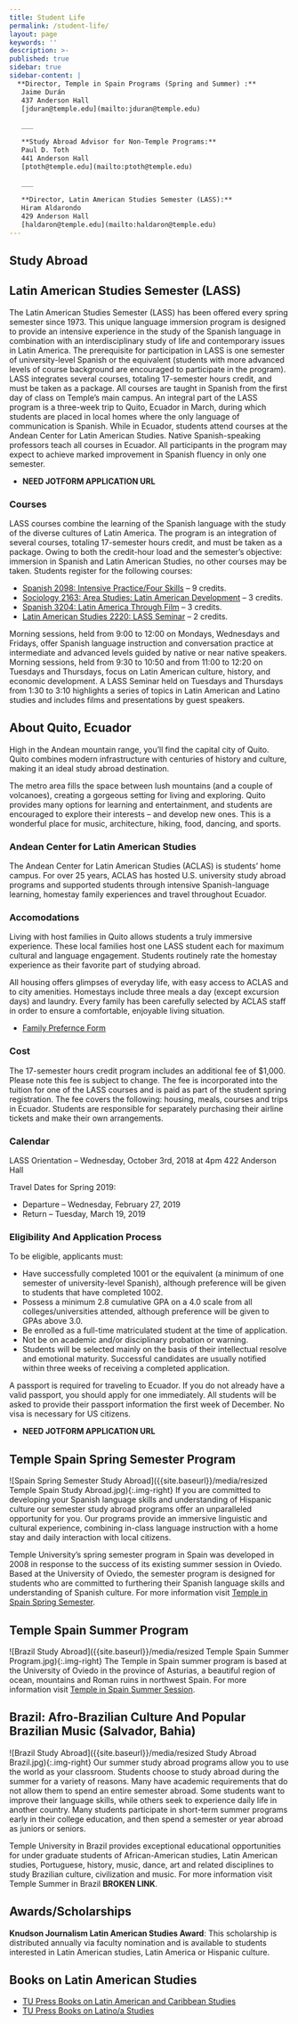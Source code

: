```yaml
---
title: Student Life
permalink: /student-life/
layout: page
keywords: ''
description: >-
published: true
sidebar: true
sidebar-content: |
  **Director, Temple in Spain Programs (Spring and Summer) :**  
   Jaime Durán  
   437 Anderson Hall    
   [jduran@temple.edu](mailto:jduran@temple.edu)  
   
   ___
   
   **Study Abroad Advisor for Non-Temple Programs:**  
   Paul D. Toth  
   441 Anderson Hall    
   [ptoth@temple.edu](mailto:ptoth@temple.edu)  
   
   ___
   
   **Director, Latin American Studies Semester (LASS):**  
   Hiram Aldarondo  
   429 Anderson Hall     
   [haldaron@temple.edu](mailto:haldaron@temple.edu)
---
```


## Study Abroad

## Latin American Studies Semester (LASS)
The Latin American Studies Semester (LASS) has been offered every spring semester since 1973. This unique language immersion program is designed to provide an intensive experience in the study of the Spanish language in combination with an interdisciplinary study of life and contemporary issues in Latin America. The prerequisite for participation in LASS is one semester of university-level Spanish or the equivalent (students with more advanced levels of course background are encouraged to participate in the program). LASS integrates several courses, totaling 17-semester hours credit, and must be taken as a package. All courses are taught in Spanish from the first day of class on Temple’s main campus. An integral part of the LASS program is a three-week trip to Quito, Ecuador in March, during which students are placed in local homes where the only language of communication is Spanish. While in Ecuador, students attend courses at the Andean Center for Latin American Studies. Native Spanish-speaking professors teach all courses in Ecuador. All participants in the program may expect to achieve marked improvement in Spanish fluency in only one semester.

- **NEED JOTFORM APPLICATION URL**

### Courses
LASS courses combine the learning of the Spanish language with the study of the diverse cultures of Latin America. The program is an integration of several courses, totaling 17-semester hours credit, and must be taken as a package. Owing to both the credit-hour load and the semester’s objective: immersion in Spanish and Latin American Studies, no other courses may be taken. Students register for the following courses:

- [Spanish 2098: Intensive Practice/Four Skills](http://bulletin.temple.edu/search/?P=SPAN%202098) – 9 credits.
- [Sociology 2163: Area Studies: Latin American Development](http://bulletin.temple.edu/search/?P=SOC%202163) – 3 credits.
- [Spanish 3204: Latin America Through Film](http://bulletin.temple.edu/search/?P=SPAN%203204) – 3 credits.
- [Latin American Studies 2220: LASS Seminar](http://bulletin.temple.edu/search/?P=LAS%202220) – 2 credits.

Morning sessions, held from 9:00 to 12:00 on Mondays, Wednesdays and Fridays, offer Spanish language instruction and conversation practice at intermediate and advanced levels guided by native or near native speakers. Morning sessions, held from 9:30 to 10:50 and from 11:00 to 12:20 on Tuesdays and Thursdays, focus on Latin American culture, history, and economic development. A LASS Seminar held on Tuesdays and Thursdays from 1:30 to 3:10 highlights a series of topics in Latin American and Latino studies and includes films and presentations by guest speakers.

## About Quito, Ecuador
High in the Andean mountain range, you’ll find the capital city of Quito. Quito combines modern infrastructure with centuries of history and culture, making it an ideal study abroad destination.

The metro area fills the space between lush mountains (and a couple of volcanoes), creating a gorgeous setting for living and exploring. Quito provides many options for learning and entertainment, and students are encouraged to explore their interests – and develop new ones. This is a wonderful place for music, architecture, hiking, food, dancing, and sports.

### Andean Center for Latin American Studies
The Andean Center for Latin American Studies (ACLAS) is students’ home campus. For over 25 years, ACLAS has hosted U.S. university study abroad programs and supported students through intensive Spanish-language learning, homestay family experiences and travel throughout Ecuador.

### Accomodations
Living with host families in Quito allows students a truly immersive experience. These local families host one LASS student each for maximum cultural and language engagement. Students routinely rate the homestay experience as their favorite part of studying abroad.

All housing offers glimpses of everyday life, with easy access to ACLAS and to city amenities. Homestays include three meals a day (except excursion days) and laundry. Every family has been carefully selected by ACLAS staff in order to ensure a comfortable, enjoyable living situation.

- [Family Prefernce Form](https://form.jotform.com/pugliese/formulario-preferencias-familiares)

### Cost
The 17-semester hours credit program includes an additional fee of $1,000. Please note this fee is subject to change. The fee is incorporated into the tuition for one of the LASS courses and is paid as part of the student spring registration.  The fee covers the following: housing, meals, courses and trips in Ecuador. Students are responsible for separately purchasing their airline tickets and make their own arrangements.

### Calendar
LASS Orientation – Wednesday, October 3rd, 2018 at 4pm 422 Anderson Hall

Travel Dates for Spring 2019:
- Departure – Wednesday, February 27, 2019
- Return – Tuesday, March 19, 2019

### Eligibility And Application Process
To be eligible, applicants must:

- Have successfully completed 1001 or the equivalent (a minimum of one semester of university-level Spanish), although preference will be given to students that have completed 1002.
- Possess a minimum 2.8 cumulative GPA on a 4.0 scale from all colleges/universities attended, although preference will be given to GPAs above 3.0.
- Be enrolled as a full-time matriculated student at the time of application.
- Not be on academic and/or disciplinary probation or warning.
- Students will be selected mainly on the basis of their intellectual resolve and emotional maturity. Successful candidates are usually notified within three weeks of receiving a completed application.

A passport is required for traveling to Ecuador. If you do not already have a valid passport, you should apply for one immediately. All students will be asked to provide their passport information the first week of December.  No visa is necessary for US citizens.

- **NEED JOTFORM APPLICATION URL**

## Temple Spain Spring Semester Program
![Spain Spring Semester Study Abroad]({{site.baseurl}}/media/resized Temple Spain Study Abroad.jpg){:.img-right}
If you are committed to developing your Spanish language skills and understanding of Hispanic culture our semester study abroad programs offer an unparalleled opportunity for you. Our programs provide an immersive linguistic and cultural experience, combining in-class language instruction with a home stay and daily interaction with local citizens.

Temple University’s spring semester program in Spain was developed in 2008 in response to the success of its existing summer session in Oviedo. Based at the University of Oviedo, the semester program is designed for students who are committed to furthering their Spanish language skills and understanding of Spanish culture. For more information visit [Temple in Spain Spring Semester](http://studyabroad.temple.edu/sites/temple-in-spain-spring-semester).

## Temple Spain Summer Program
![Brazil Study Abroad]({{site.baseurl}}/media/resized Temple Spain Summer Program.jpg){:.img-right}
The Temple in Spain summer program is based at the University of Oviedo in the province of Asturias, a beautiful region of ocean, mountains and Roman ruins in northwest Spain. For more information visit [Temple in Spain Summer Session](http://studyabroad.temple.edu/sites/temple-in-spain-summer).

## Brazil: Afro-Brazilian Culture And Popular Brazilian Music (Salvador, Bahia)
![Brazil Study Abroad]({{site.baseurl}}/media/resized Study Abroad Brazil.jpg){:.img-right}
Our summer study abroad programs allow you to use the world as your classroom. Students choose to study abroad during the summer for a variety of reasons. Many have academic requirements that do not allow them to spend an entire semester abroad. Some students want to improve their language skills, while others seek to experience daily life in another country. Many students participate in short-term summer programs early in their college education, and then spend a semester or year abroad as juniors or seniors.

Temple University in Brazil provides exceptional educational opportunities for under graduate students of African-American studies, Latin American studies, Portuguese, history, music, dance, art and related disciplines to study Brazilian culture, civilization and music. For more information visit Temple Summer in Brazil **BROKEN LINK**.

## Awards/Scholarships
**Knudson Journalism Latin American Studies Award**: This scholarship is distributed annually via faculty nomination and is available to students interested in Latin American studies, Latin America or Hispanic culture.

## Books on Latin American Studies
- [TU Press Books on Latin American and Caribbean Studies](http://www.temple.edu/tempress/latino.html)
- [TU Press Books on Latino/a Studies](http://www.temple.edu/tempress/latino.html)
